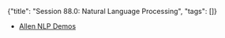 {"title": "Session 88.0: Natural Language Processing", "tags": []}
* [Allen NLP Demos](http://demo.allennlp.org/)

